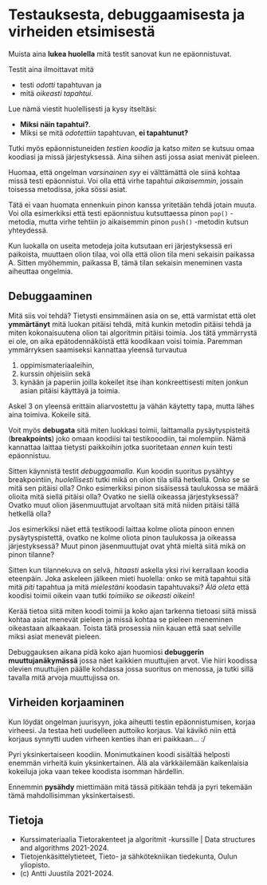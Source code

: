 # Testauksesta, debuggaamisesta ja virheiden etsimisestä

Muista aina **lukea huolella** mitä testit sanovat kun ne epäonnistuvat. 

Testit aina ilmoittavat mitä 

* testi *odotti* tapahtuvan ja 
* mitä *oikeasti tapahtui*. 

Lue nämä viestit huolellisesti ja kysy itseltäsi: 

* **Miksi näin tapahtui?**. 
* Miksi se mitä *odotettiin* tapahtuvan, **ei tapahtunut?**

Tutki myös epäonnistuneiden *testien koodia* ja katso *miten* se kutsuu omaa koodiasi ja missä järjestyksessä. Aina siihen asti jossa asiat menivät pieleen. 

Huomaa, että ongelman *varsinainen syy* ei välttämättä ole siinä kohtaa missä testi epäonnistui. Voi olla että virhe tapahtui *aikaisemmin*, jossain toisessa metodissa, joka sössi asiat. 

Tätä ei vaan huomata ennenkuin pinon kanssa yritetään tehdä jotain muuta. Voi olla esimerkiksi että testi epäonnistuu kutsuttaessa pinon `pop()` -metodia, mutta virhe tehtiin jo aikaisemmin pinon `push()` -metodin kutsun yhteydessä.

Kun luokalla on useita metodeja joita kutsutaan eri järjestyksessä eri paikoista, muuttaen olion tilaa, voi olla että olion tila meni sekaisin paikassa A. Sitten myöhemmin, paikassa B, tämä tilan sekaisin meneminen vasta aiheuttaa ongelmia.

## Debuggaaminen

Mitä siis voi tehdä? Tietysti ensimmäinen asia on se, että varmistat että olet **ymmärtänyt** mitä luokan pitäisi tehdä, mitä kunkin metodin pitäisi tehdä ja miten kokonaisuutena olion tai algoritmin pitäisi toimia. Jos tätä ymmärrystä ei ole, on aika epätodennäköistä että koodikaan voisi toimia. Paremman ymmärryksen saamiseksi kannattaa yleensä turvautua 

1. oppimismateriaaleihin, 
2. kurssin ohjeisiin sekä 
3. kynään ja paperiin joilla kokeilet itse ihan konkreettisesti miten jonkun asian pitäisi käyttäyä ja toimia.

Askel 3 on yleensä erittäin aliarvostettu ja vähän käytetty tapa, mutta lähes aina toimiva. Kokeile sitä.

Voit myös **debugata** sitä miten luokkasi toimii, laittamalla pysäytyspisteitä (**breakpoints**) joko omaan koodiisi tai testikooodiin, tai molempiin. Nämä kannattaa laittaa tietysti paikkoihin jotka suoritetaan *ennen* kuin testi epäonnistuu.

Sitten käynnistä testit *debuggaamalla*. Kun koodin suoritus pysähtyy breakpointiin, *huolellisesti* tutki mikä on olion tila sillä hetkellä. Onko se se mitä sen pitäisi olla? Onko esimerkiksi pinon sisäisessä taulukossa se määrä olioita mitä siellä pitäisi olla? Ovatko ne siellä oikeassa järjestyksessä? Ovatko muut olion jäsenmuuttujat arvoltaan sitä mitä niiden pitäisi tällä hetkellä olla?

Jos esimerkiksi näet että testikoodi laittaa kolme oliota pinoon ennen pysäytyspistettä, ovatko ne kolme oliota pinon taulukossa ja oikeassa järjestyksessä? Muut pinon jäsenmuuttujat ovat yhtä mieltä siitä mikä on pinon tilanne?

Sitten kun tilannekuva on selvä, *hitaasti* askella yksi rivi kerrallaan koodia eteenpäin. Joka askeleen jälkeen mieti huolella: onko se mitä tapahtui sitä mitä *piti* tapahtua ja mitä *mielestäni* koodasin tapahtuvaksi? *Älä oleta* että koodisi toimii oikein vaan tutki *toimiiko se oikeasti oikein*!

Kerää tietoa siitä miten koodi toimii ja koko ajan tarkenna tietoasi siitä missä kohtaa asiat menevät pieleen ja missä kohtaa se pieleen meneminen oikeastaan alkaakaan. Toista tätä prosessia niin kauan että saat selville miksi asiat menevät pieleen.

Debuggauksen aikana pidä koko ajan huomiosi **debuggerin muuttujanäkymässä** jossa näet kaikkien muuttujien arvot. Vie hiiri koodissa olevien muuttujien päälle kohdassa jossa suoritus on menossa, ja tutki sillä tavalla mitä arvoja muuttujissa on.

## Virheiden korjaaminen

Kun löydät ongelman juurisyyn, joka aiheutti testin epäonnistumisen, korjaa virheesi. Ja testaa heti uudelleen auttoiko korjaus. Vai kävikö niin että korjaus synnytti uuden virheen kenties ihan eri paikkaan... :/

Pyri yksinkertaiseen koodiin. Monimutkainen koodi sisältää helposti enemmän virheitä kuin yksinkertainen. Älä ala värkkäilemään kaikenlaisia kokeiluja joka vaan tekee koodista isomman härdellin. 

Ennemmin **pysähdy** miettimään mitä tässä pitikään tehdä ja pyri tekemään tämä mahdollisimman yksinkertaisesti.

## Tietoja

* Kurssimateriaalia Tietorakenteet ja algoritmit -kurssille | Data structures and algorithms 2021-2024.
* Tietojenkäsittelytieteet, Tieto- ja sähkötekniikan tiedekunta, Oulun yliopisto.
* (c) Antti Juustila 2021-2024.